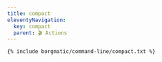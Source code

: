 ```yaml
---
title: compact
eleventyNavigation:
  key: compact
  parent: 🎬 Actions
---
```


```bash
{% include borgmatic/command-line/compact.txt %}
```
